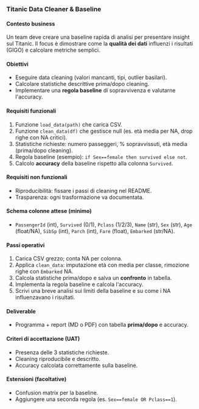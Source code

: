 ### Titanic Data Cleaner & Baseline

#### Contesto business
Un team deve creare una baseline rapida di analisi per presentare insight sul Titanic. Il focus è dimostrare come la **qualità dei dati** influenzi i risultati (GIGO) e calcolare metriche semplici.

#### Obiettivi
- Eseguire data cleaning (valori mancanti, tipi, outlier basilari).
- Calcolare statistiche descrittive prima/dopo cleaning.
- Implementare una **regola baseline** di sopravvivenza e valutarne l'accuracy.

#### Requisiti funzionali
1. Funzione `load_data(path)` che carica CSV.
2. Funzione `clean_data(df)` che gestisce null (es. età media per NA, drop righe con NA critici).
3. Statistiche richieste: numero passeggeri, % sopravvissuti, età media (prima/dopo cleaning).
4. Regola baseline (esempio): `if Sex==female then survived else not`.
5. Calcolo **accuracy** della baseline rispetto alla colonna `Survived`.

#### Requisiti non funzionali
- Riproducibilità: fissare i passi di cleaning nel README.  
- Trasparenza: ogni trasformazione va documentata.

#### Schema colonne attese (minimo)
- `PassengerId` (int), `Survived` (0/1), `Pclass` (1/2/3), `Name` (str), `Sex` (str), `Age` (float/NA), `SibSp` (int), `Parch` (int), `Fare` (float), `Embarked` (str/NA).

#### Passi operativi
1) Carica CSV grezzo; conta NA per colonna.  
2) Applica `clean_data`: imputazione età con media per classe, rimozione righe con `Embarked` NA.  
3) Calcola statistiche prima/dopo e salva un **confronto** in tabella.  
4) Implementa la regola baseline e calcola l'accuracy.  
5) Scrivi una breve analisi sui limiti della baseline e su come i NA influenzavano i risultati.

#### Deliverable
- Programma + report (MD o PDF) con tabella **prima/dopo** e accuracy.

#### Criteri di accettazione (UAT)
- Presenza delle 3 statistiche richieste.  
- Cleaning riproducibile e descritto.  
- Accuracy calcolata correttamente sulla baseline.

#### Estensioni (facoltative)
- Confusion matrix per la baseline.  
- Aggiungere una seconda regola (es. `Sex==female OR Pclass==1`).
